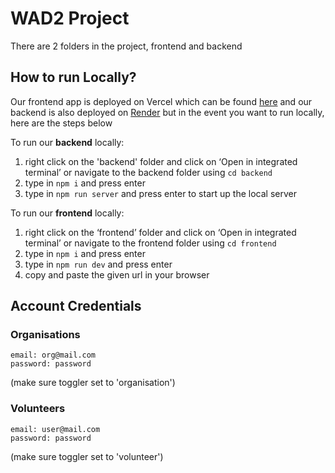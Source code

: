 # WAD2 Project

There are 2 folders in the project, frontend and backend

## How to run Locally?

Our frontend app is deployed on Vercel which can be found [here](https://wad-2-project-t1.vercel.app/) and our backend is also deployed on [Render](https://render.com/) but in the event you want to run locally, here are the steps below

To run our **backend** locally:

1. right click on the 'backend' folder and click on ‘Open in integrated terminal’ or navigate to the backend folder using `cd backend`
2. type in `npm i` and press enter
3. type in `npm run server` and press enter to start up the local server

To run our **frontend** locally:

1. right click on the ‘frontend’ folder and click on ‘Open in integrated terminal’ or navigate to the frontend folder using `cd frontend`
2. type in `npm i` and press enter
3. type in `npm run dev` and press enter
4. copy and paste the given url in your browser

## Account Credentials

### Organisations

```
email: org@mail.com
password: password
```

(make sure toggler set to 'organisation')

### Volunteers

```
email: user@mail.com
password: password
```

(make sure toggler set to 'volunteer')
